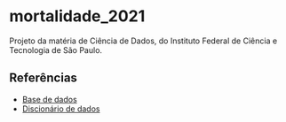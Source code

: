 # mortalidade_2021
Projeto da matéria de Ciência de Dados, do Instituto Federal de Ciência e Tecnologia de São Paulo.

## Referências

- [Base de dados](https://opendatasus.saude.gov.br/dataset/sim-1979-2019/resource/c622b337-a522-4243-bf19-6c971e809cff)
- [Discionário de dados](https://diaad.s3.sa-east-1.amazonaws.com/sim/Mortalidade_Geral+-+Estrutura.pdf)
